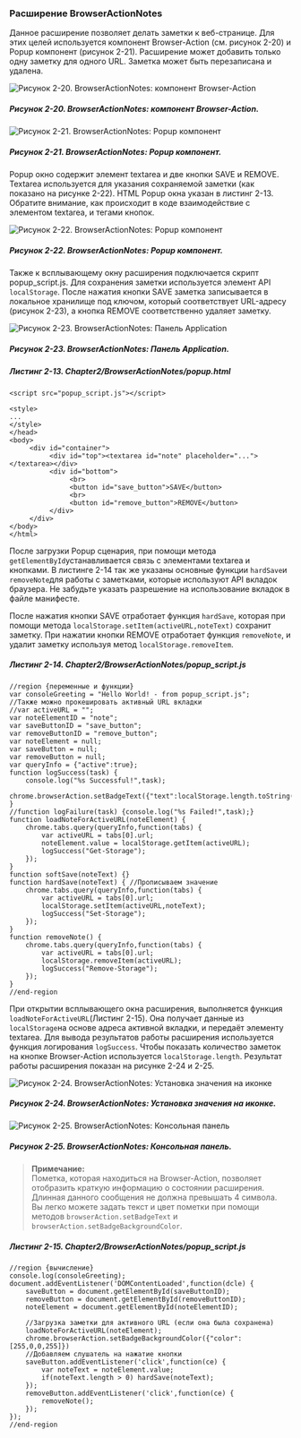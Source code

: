 ### Расширение BrowserActionNotes

Данное расширение позволяет делать заметки к веб-странице. Для этих целей используется компонент Browser-Action \(см. рисунок 2-20\) и Popup компонент \(рисунок 2-21\). Расширение может добавить только одну заметку для одного URL. Заметка может быть перезаписана и удалена.

![Рисунок 2-20. BrowserActionNotes: компонент Browser-Action](/assets/figure-2-20.png)

##### Рисунок 2-20. _BrowserActionNotes: компонент Browser-Action._

![Рисунок 2-21. BrowserActionNotes: Popup компонент](/assets/figure-2-21.png)

##### Рисунок 2-21. _BrowserActionNotes: Popup компонент._

Popup окно содержит элемент textarea и две кнопки SAVE и REMOVE. Textarea используется для указания сохраняемой заметки \(как показано на рисунке 2-22\). HTML Popup окна указан в листинг 2-13. Обратите внимание, как происходит в коде взаимодействие с элементом textarea, и тегами кнопок.

![Рисунок 2-22. BrowserActionNotes: Popup компонент](/assets/figure-2-22.png)

##### Рисунок 2-22. _BrowserActionNotes: Popup компонент._

Также к всплывающему окну расширения подключается скрипт popup\_script.js. Для сохранения заметки используется элемент API `localStorage`. После нажатия кнопки SAVE заметка записывается в локальное хранилище под ключом, который соответствует URL-адресу \(рисунок 2-23\), а кнопка REMOVE соответственно удаляет заметку.

![Рисунок 2-23. BrowserActionNotes: Панель Application](/assets/figure-2-23.png)

##### Рисунок 2-23. _BrowserActionNotes: Панель Application._

##### Листинг 2-13. _Chapter2/BrowserActionNotes/popup.html_

```
<script src="popup_script.js"></script>

<style>
...
</style>
</head>
<body>
     <div id="container">
          <div id="top"><textarea id="note" placeholder="..."></textarea></div>
          <div id="bottom">
               <br>
               <button id="save_button">SAVE</button>
               <br>
               <button id="remove_button">REMOVE</button>
          </div>
     </div>
</body>
</html>
```

После загрузки Popup сценария, при помощи метода `getElementById`устанавливается связь с элементами textarea и кнопками. В листинге 2-14 так же указаны основные функции `hardSave`и `removeNote`для работы с заметками, которые используют API вкладок браузера. Не забудьте указать разрешение на использование вкладок в файле манифесте.

После нажатия кнопки SAVE отработает функция `hardSave`, которая при помощи метода `localStorage.setItem(activeURL,noteText)` сохранит заметку. При нажатии кнопки REMOVE отработает функция `removeNote`, и удалит заметку используя метод `localStorage.removeItem`.

##### Листинг 2-14. _Chapter2/BrowserActionNotes/popup\_script.js_

```
//region {переменные и функции}
var consoleGreeting = "Hello World! - from popup_script.js";
//Также можно прокешировать активный URL вкладки
//var activeURL = "";
var noteElementID = "note";
var saveButtonID = "save_button";
var removeButtonID = "remove_button";
var noteElement = null;
var saveButton = null;
var removeButton = null;
var queryInfo = {"active":true};
function logSuccess(task) {
    console.log("%s Successful!",task);
    chrome.browserAction.setBadgeText({"text":localStorage.length.toString()});
}
//function logFailure(task) {console.log("%s Failed!",task);}
function loadNoteForActiveURL(noteElement) {
    chrome.tabs.query(queryInfo,function(tabs) {
        var activeURL = tabs[0].url;
        noteElement.value = localStorage.getItem(activeURL);
        logSuccess("Get-Storage");
    });
}
function softSave(noteText) {}
function hardSave(noteText) { //Прописываем значение
    chrome.tabs.query(queryInfo,function(tabs) {
        var activeURL = tabs[0].url;
        localStorage.setItem(activeURL,noteText);
        logSuccess("Set-Storage");
    });
}
function removeNote() {
    chrome.tabs.query(queryInfo,function(tabs) {
        var activeURL = tabs[0].url;
        localStorage.removeItem(activeURL);
        logSuccess("Remove-Storage");
    });
}
//end-region
```

При открытии всплывающего окна расширения, выполняется функция `loadNoteForActiveURL`\(Листинг 2-15\). Она получает данные из `localStorage`на основе адреса активной вкладки, и передаёт элементу textarea. Для вывода результатов работы расширения используется функция логирования `logSuccess`. Чтобы показать количество заметок на кнопке Browser-Action используется `localStorage.length`. Результат работы расширения показан на рисунке 2-24 и 2-25.

![Рисунок 2-24. BrowserActionNotes: Установка значения на иконке](/assets/figure-2-24.png)

##### Рисунок 2-24. _BrowserActionNotes: Установка значения на иконке._

![Рисунок 2-25. BrowserActionNotes: Консольная панель](/assets/figure-2-25.png)

##### Рисунок 2-25. _BrowserActionNotes: Консольная панель._

> **Примечание:**  
> Пометка, которая находиться на Browser-Action, позволяет отобразить краткую информацию о состоянии расширения. Длинная данного сообщения не должна превышать 4 символа.   
> Вы легко можете задать текст и цвет пометки при помощи методов `browserAction.setBadgeText` и `browserAction.setBadgeBackgroundColor`.

##### Листинг 2-15. _Chapter2/BrowserActionNotes/popup\_script.js_

```
//region {вычисление}
console.log(consoleGreeting);
document.addEventListener('DOMContentLoaded',function(dcle) {
    saveButton = document.getElementById(saveButtonID);
    removeButton = document.getElementById(removeButtonID);
    noteElement = document.getElementById(noteElementID);

    //Загрузка заметки для активного URL (если она была сохранена)
    loadNoteForActiveURL(noteElement);
    chrome.browserAction.setBadgeBackgroundColor({"color":[255,0,0,255]})
    //Добавляем слушатель на нажатие кнопки
    saveButton.addEventListener('click',function(ce) {
        var noteText = noteElement.value;
        if(noteText.length > 0) hardSave(noteText);
    });
    removeButton.addEventListener('click',function(ce) {
        removeNote();
    });
});
//end-region
```



